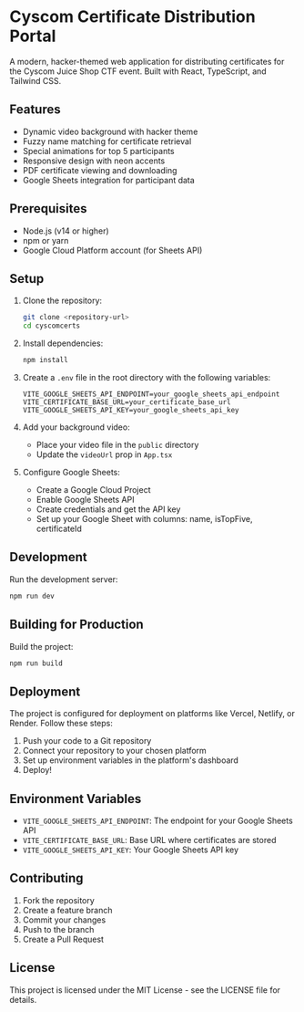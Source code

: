 # Cyscom Certificate Distribution Portal

A modern, hacker-themed web application for distributing certificates for the Cyscom Juice Shop CTF event. Built with React, TypeScript, and Tailwind CSS.

## Features

- Dynamic video background with hacker theme
- Fuzzy name matching for certificate retrieval
- Special animations for top 5 participants
- Responsive design with neon accents
- PDF certificate viewing and downloading
- Google Sheets integration for participant data

## Prerequisites

- Node.js (v14 or higher)
- npm or yarn
- Google Cloud Platform account (for Sheets API)

## Setup

1. Clone the repository:
   ```bash
   git clone <repository-url>
   cd cyscomcerts
   ```

2. Install dependencies:
   ```bash
   npm install
   ```

3. Create a `.env` file in the root directory with the following variables:
   ```
   VITE_GOOGLE_SHEETS_API_ENDPOINT=your_google_sheets_api_endpoint
   VITE_CERTIFICATE_BASE_URL=your_certificate_base_url
   VITE_GOOGLE_SHEETS_API_KEY=your_google_sheets_api_key
   ```

4. Add your background video:
   - Place your video file in the `public` directory
   - Update the `videoUrl` prop in `App.tsx`

5. Configure Google Sheets:
   - Create a Google Cloud Project
   - Enable Google Sheets API
   - Create credentials and get the API key
   - Set up your Google Sheet with columns: name, isTopFive, certificateId

## Development

Run the development server:
```bash
npm run dev
```

## Building for Production

Build the project:
```bash
npm run build
```

## Deployment

The project is configured for deployment on platforms like Vercel, Netlify, or Render. Follow these steps:

1. Push your code to a Git repository
2. Connect your repository to your chosen platform
3. Set up environment variables in the platform's dashboard
4. Deploy!

## Environment Variables

- `VITE_GOOGLE_SHEETS_API_ENDPOINT`: The endpoint for your Google Sheets API
- `VITE_CERTIFICATE_BASE_URL`: Base URL where certificates are stored
- `VITE_GOOGLE_SHEETS_API_KEY`: Your Google Sheets API key

## Contributing

1. Fork the repository
2. Create a feature branch
3. Commit your changes
4. Push to the branch
5. Create a Pull Request

## License

This project is licensed under the MIT License - see the LICENSE file for details.
